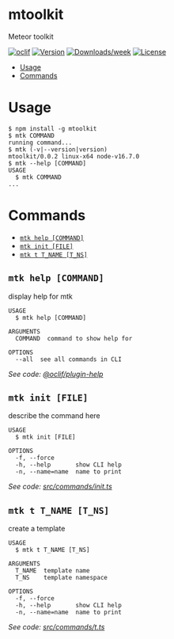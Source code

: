 mtoolkit
========

Meteor toolkit

[![oclif](https://img.shields.io/badge/cli-oclif-brightgreen.svg)](https://oclif.io)
[![Version](https://img.shields.io/npm/v/mtoolkit.svg)](https://npmjs.org/package/mtoolkit)
[![Downloads/week](https://img.shields.io/npm/dw/mtoolkit.svg)](https://npmjs.org/package/mtoolkit)
[![License](https://img.shields.io/npm/l/mtoolkit.svg)](https://github.com/node/mtoolkit/blob/main/package.json)

<!-- toc -->
* [Usage](#usage)
* [Commands](#commands)
<!-- tocstop -->
# Usage
<!-- usage -->
```sh-session
$ npm install -g mtoolkit
$ mtk COMMAND
running command...
$ mtk (-v|--version|version)
mtoolkit/0.0.2 linux-x64 node-v16.7.0
$ mtk --help [COMMAND]
USAGE
  $ mtk COMMAND
...
```
<!-- usagestop -->
# Commands
<!-- commands -->
* [`mtk help [COMMAND]`](#mtk-help-command)
* [`mtk init [FILE]`](#mtk-init-file)
* [`mtk t T_NAME [T_NS]`](#mtk-t-t_name-t_ns)

## `mtk help [COMMAND]`

display help for mtk

```
USAGE
  $ mtk help [COMMAND]

ARGUMENTS
  COMMAND  command to show help for

OPTIONS
  --all  see all commands in CLI
```

_See code: [@oclif/plugin-help](https://github.com/oclif/plugin-help/blob/v3.2.3/src/commands/help.ts)_

## `mtk init [FILE]`

describe the command here

```
USAGE
  $ mtk init [FILE]

OPTIONS
  -f, --force
  -h, --help       show CLI help
  -n, --name=name  name to print
```

_See code: [src/commands/init.ts](https://github.com/distalx/mtoolkit/blob/v0.0.2/src/commands/init.ts)_

## `mtk t T_NAME [T_NS]`

create a template

```
USAGE
  $ mtk t T_NAME [T_NS]

ARGUMENTS
  T_NAME  template name
  T_NS    template namespace

OPTIONS
  -f, --force
  -h, --help       show CLI help
  -n, --name=name  name to print
```

_See code: [src/commands/t.ts](https://github.com/distalx/mtoolkit/blob/v0.0.2/src/commands/t.ts)_
<!-- commandsstop -->

